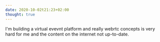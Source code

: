 ```yaml
---
date: 2020-10-02t21:23+02:00
thought: true
---
```


I'm building a virtual evevnt platform and really webrtc concepts
is very hard for me and the content on the internet not up-to-date.

